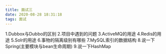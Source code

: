 ```yaml
---
title: 面试三
date: 2020-08-28 18:31:18
tags: 面试
---
```


1.Dubbox与Dubbo的区别
2.项目中遇到的问题
3.ActiveMQ的用途
4.Redis的用途<!--more-->
5.Solr的用途
6.事物的隔离级别有哪些
7.MySQL索引的数据结构
8.说一下Spring(主要模块与bean生命周期)
9.说一下HashMap
